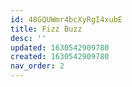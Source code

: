 ```yaml
---
id: 48GQUWmr4bcXyRgI4xubE
title: Fizz Buzz
desc: ''
updated: 1630542909780
created: 1630542909780
nav_order: 2
---
```


